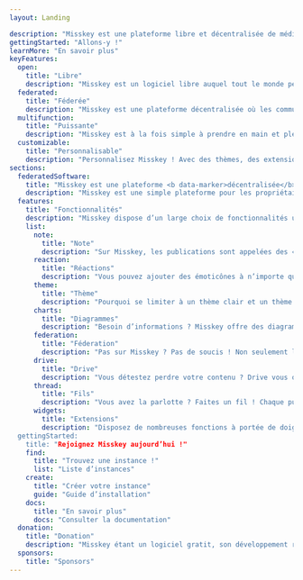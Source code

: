 ```yaml
---
layout: Landing

description: "Misskey est une plateforme libre et décentralisée de média social qui sera toujours gratuite !"
gettingStarted: "Allons-y !"
learnMore: "En savoir plus"
keyFeatures:
  open:
    title: "Libre"
    description: "Misskey est un logiciel libre auquel tout le monde peut contribuer et qui est utilisable gratuitement tout le temps et partout."
  federated:
    title: "Féderée"
    description: "Misskey est une plateforme décentralisée où les communautées de différentes instances peuvent interagir ensemble."
  multifunction:
    title: "Puissante"
    description: "Misskey est à la fois simple à prendre en main et plein de fonctions avancées."
  customizable:
    title: "Personnalisable"
    description: "Personnalisez Misskey ! Avec des thèmes, des extensions, des présentations, et plus encores, faites de Misskey la plateforme que vous voulez."
sections:
  federatedSoftware:
    title: "Misskey est une plateforme <b data-marker>décentralisée</b>."
    description: "Misskey est une simple plateforme pour les propriétaires de serveurs souhaitant créer leur propre instance Misskey, et échanger ensemble ! Il existe de grandes instances pour les foules, de plus petites pour les groupes et sous-cultures, et même des instances pour des personnes et leur cercle de proches. Vous voulez encore plus de contrôle ? Vous pouvez créer votre propre instance sur votre serveur très simplement, coupant les ponts avec les grandes entreprises qui cherchent à vous espionner et vendre vos données. Misskey est destiné aux communautés et l’échange, pas les enterprises et leur technologie. Des proches ne sont pas sur Misskey ? Aucun soucis ! Misskey fait partie du Fédivers (ActivityPub), vous pourrez interagir avec des personnes d’autres plateformes comme Mastodon, PixelFed, PeerTube, et plus encore !"
  features:
    title: "Fonctionnalités"
    description: "Misskey dispose d’un large choix de fonctionnalités uniques !"
    list:
      note:
        title: "Note"
        description: "Sur Misskey, les publications sont appelées des « Notes ». Répondez, citez, ajoutez des émoticônes personnalisés, du texte animé, des avertissements de contenu, des images, des vidéos, des GIFs, des fichiers audio, et plus encore !"
      reaction:
        title: "Réactions"
        description: "Vous pouvez ajouter des émoticônes à n’importe quelle publication ! Adieu la limitation d’un bouton « J’aime », partagez vos émotions via un simple bouton."
      theme:
        title: "Thème"
        description: "Pourquoi se limiter à un thème clair et un thème sombre alors que vous contrôlez toutes les couleurs ? Utilisez les fonctions de personnalisation intuitives de Misskey pour le rendre unique."
      charts:
        title: "Diagrammes"
        description: "Besoin d’informations ? Misskey offre des diagrammes pour savoir exactement ce qu’il se passe en direct."
      federation:
        title: "Féderation"
        description: "Pas sur Misskey ? Pas de soucis ! Non seulement les instances Misskey peuvent interagir, mais vous pouvez également communiquer avec d’autres réseaux comme Mastodon et PixelFed !"
      drive:
        title: "Drive"
        description: "Vous détestez perdre votre contenu ? Drive vous offre un stockage en ligne, puissant et contrôlé, directment dans votre média social !"
      thread:
        title: "Fils"
        description: "Vous avez la parlotte ? Faites un fil ! Chaque publication peut contenir jusqu’à 3000 caractères par défaut, de quoi faire durer vos conversations durant de longues heures."
      widgets:
        title: "Extensions"
        description: "Disposez de nombreuses fonctions à portée de doigt avec plus d’une douzaine d’extensions personnalisables !$
  gettingStarted:
    title: "Rejoignez Misskey aujourd’hui !"
    find:
      title: "Trouvez une instance !"
      list: "Liste d’instances"
    create:
      title: "Créer votre instance"
      guide: "Guide d’installation"
    docs:
      title: "En savoir plus"
      docs: "Consulter la documentation"
  donation:
    title: "Donation"
    description: "Misskey étant un logiciel gratit, son développement repose sur vos dons. Si vous aimez Misskey, montrez le via une donation qui nous permettra de continuer à garder Misskey fabuleux durant les années à venir !"
  sponsors:
    title: "Sponsors"
---
```


<!--
<style>
	.ai {
		display: none;
	}
	.screenshot.desktop {
		content: url("/screenshot-desktop-en.png");
	}
	.screenshot.mobile {
		content: url("/screenshot-mobile-en.png");
	}
	.widgets {
		content: url("/top-features-widgets-en.png");
	}
</style>
-->
